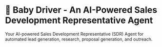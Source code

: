 # 🚀 Baby Driver - An AI-Powered Sales Development Representative Agent 

Your AI-powered Sales Development Representative (SDR) Agent for automated lead generation, research, proposal generation, and outreach.
